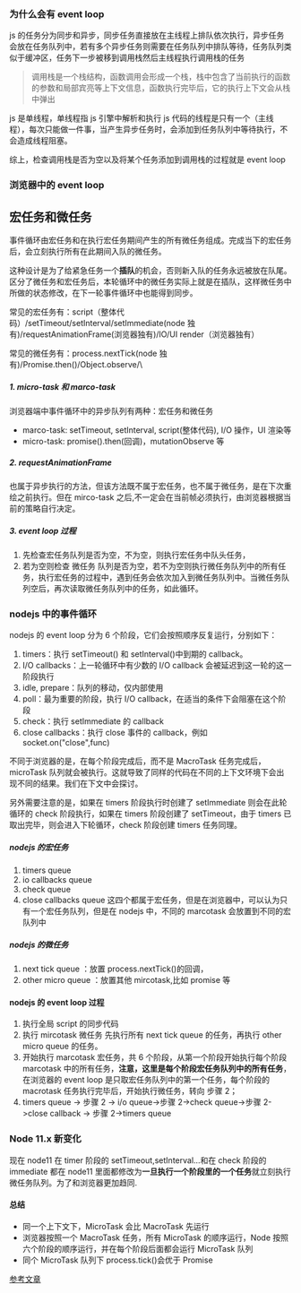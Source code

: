 ### 为什么会有 event loop

js 的任务分为同步和异步，同步任务直接放在主线程上排队依次执行，异步任务会放在任务队列中，若有多个异步任务则需要在任务队列中排队等待，任务队列类似于缓冲区，任务下一步被移到调用栈然后主线程执行调用栈的任务

> 调用栈是一个栈结构，函数调用会形成一个栈，栈中包含了当前执行的函数的参数和局部宾亮等上下文信息，函数执行完毕后，它的执行上下文会从栈中弹出

js 是单线程，单线程指 js 引擎中解析和执行 js 代码的线程是只有一个（主线程），每次只能做一件事，当产生异步任务时，会添加到任务队列中等待执行，不会造成线程阻塞。

综上，检查调用栈是否为空以及将某个任务添加到调用栈的过程就是 event loop

### 浏览器中的 event loop

## 宏任务和微任务

事件循环由宏任务和在执行宏任务期间产生的所有微任务组成。完成当下的宏任务后，会立刻执行所有在此期间入队的微任务。

这种设计是为了给紧急任务一个**插队**的机会，否则新入队的任务永远被放在队尾。区分了微任务和宏任务后，本轮循环中的微任务实际上就是在插队，这样微任务中所做的状态修改，在下一轮事件循环中也能得到同步。

常见的宏任务有：script（整体代码）/setTimeout/setInterval/setImmediate(node 独有)/requestAnimationFrame(浏览器独有)/IO/UI render（浏览器独有）

常见的微任务有：process.nextTick(node 独有)/Promise.then()/Object.observe/\


##### 1. micro-task 和 marco-task

浏览器端中事件循环中的异步队列有两种：宏任务和微任务

- marco-task: setTimeout, setInterval, script(整体代码), I/O 操作，UI 渲染等
- micro-task: promise().then(回调)，mutationObserve 等

##### 2. requestAnimationFrame

也属于异步执行的方法，但该方法既不属于宏任务，也不属于微任务，是在下次重绘之前执行。但在 mirco-task 之后,不一定会在当前帧必须执行，由浏览器根据当前的策略自行决定。

##### 3. event loop 过程

1. 先检查宏任务队列是否为空，不为空，则执行宏任务中队头任务，
2. 若为空则检查 微任务 队列是否为空，若不为空则执行微任务队列中的所有任务，执行宏任务的过程中，遇到任务会依次加入到微任务队列中。当微任务队列空后，再次读取微任务队列中的任务，如此循环。

### nodejs 中的事件循环

nodejs 的 event loop 分为 6 个阶段，它们会按照顺序反复运行，分别如下：

1. timers：执行 setTimeout() 和 setInterval()中到期的 callback。
2. I/O callbacks：上一轮循环中有少数的 I/O callback 会被延迟到这一轮的这一阶段执行
3. idle, prepare：队列的移动，仅内部使用
4. poll：最为重要的阶段，执行 I/O callback，在适当的条件下会阻塞在这个阶段
5. check：执行 setImmediate 的 callback
6. close callbacks：执行 close 事件的 callback，例如 socket.on("close",func)

不同于浏览器的是，在每个阶段完成后，而不是 MacroTask 任务完成后，microTask 队列就会被执行。这就导致了同样的代码在不同的上下文环境下会出现不同的结果。我们在下文中会探讨。

另外需要注意的是，如果在 timers 阶段执行时创建了 setImmediate 则会在此轮循环的 check 阶段执行，如果在 timers 阶段创建了 setTimeout，由于 timers 已取出完毕，则会进入下轮循环，check 阶段创建 timers 任务同理。

##### nodejs 的宏任务

1. timers queue
2. io callbacks queue
3. check queue
4. close callbacks queue
   这四个都属于宏任务，但是在浏览器中，可以认为只有一个宏任务队列，但是在 nodejs 中，不同的 marcotask 会放置到不同的宏队列中

##### nodejs 的微任务

1. next tick queue ：放置 process.nextTick()的回调，
2. other micro queue ：放置其他 mircotask,比如 promise 等

#### nodejs 的 event loop 过程

1. 执行全局 script 的同步代码
2. 执行 mircotask 微任务
   先执行所有 next tick queue 的任务，再执行 other micro queue 的任务。
3. 开始执行 marcotask 宏任务，共 6 个阶段，从第一个阶段开始执行每个阶段 marcotask 中的所有任务，**注意，这里是每个阶段宏任务队列中的所有任务**，在浏览器的 event loop 是只取宏任务队列中的第一个任务，每个阶段的 macrotask 任务执行完毕后，开始执行微任务，转向 步骤 2；
4. timers queue -> 步骤 2 -> i/o queue->步骤 2->check queue->步骤 2->close callback -> 步骤 2->timers queue

### Node 11.x 新变化

现在 node11 在 timer 阶段的 setTimeout,setInterval...和在 check 阶段的 immediate 都在 node11 里面都修改为**一旦执行一个阶段里的一个任务**就立刻执行微任务队列。为了和浏览器更加趋同.

#### 总结

- 同一个上下文下，MicroTask 会比 MacroTask 先运行
- 浏览器按照一个 MacroTask 任务，所有 MicroTask 的顺序运行，Node 按照六个阶段的顺序运行，并在每个阶段后面都会运行 MicroTask 队列
- 同个 MicroTask 队列下 process.tick()会优于 Promise

[参考文章](https://segmentfault.com/a/1190000013861128)
